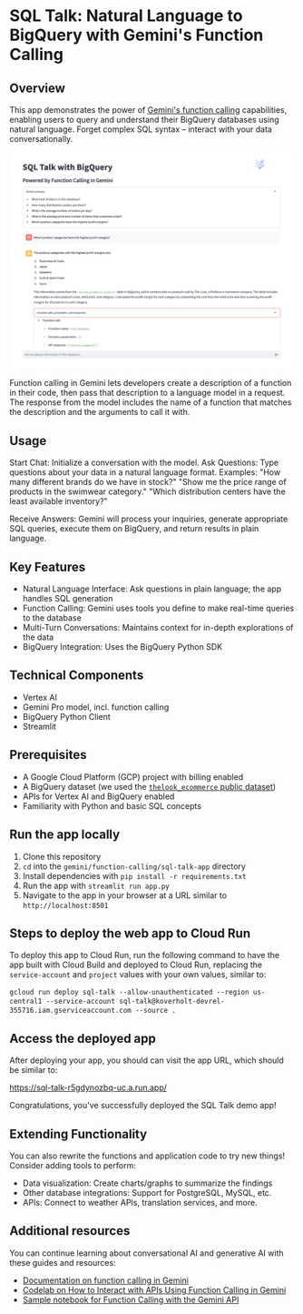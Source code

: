 # SQL Talk: Natural Language to BigQuery with Gemini's Function Calling

## Overview

This app demonstrates the power of
[Gemini's function calling](https://cloud.google.com/vertex-ai/docs/generative-ai/multimodal/function-calling)
capabilities, enabling users to query and understand their BigQuery databases
using natural language. Forget complex SQL syntax – interact with your data
conversationally.

![SQL Talk Demo App](sql-talk.png)

Function calling in Gemini lets developers create a description of a function in
their code, then pass that description to a language model in a request. The
response from the model includes the name of a function that matches the
description and the arguments to call it with.

## Usage

Start Chat: Initialize a conversation with the model.
Ask Questions: Type questions about your data in a natural language format.
Examples:
"How many different brands do we have in stock?"
"Show me the price range of products in the swimwear category."
"Which distribution centers have the least available inventory?"

Receive Answers: Gemini will process your inquiries, generate appropriate SQL queries, execute them on BigQuery, and return results in plain language.

## Key Features

- Natural Language Interface: Ask questions in plain language; the app handles SQL generation
- Function Calling: Gemini uses tools you define to make real-time queries to the database
- Multi-Turn Conversations: Maintains context for in-depth explorations of the data
- BigQuery Integration: Uses the BigQuery Python SDK

## Technical Components

- Vertex AI
- Gemini Pro model, incl. function calling
- BigQuery Python Client
- Streamlit

## Prerequisites

- A Google Cloud Platform (GCP) project with billing enabled
- A BigQuery dataset (we used the
  [`thelook_ecommerce` public dataset](https://console.cloud.google.com/marketplace/product/bigquery-public-data/thelook-ecommerce))
- APIs for Vertex AI and BigQuery enabled
- Familiarity with Python and basic SQL concepts

## Run the app locally

1. Clone this repository
2. `cd` into the `gemini/function-calling/sql-talk-app` directory
3. Install dependencies with `pip install -r requirements.txt`
4. Run the app with `streamlit run app.py`
5. Navigate to the app in your browser at a URL similar to `http://localhost:8501`

## Steps to deploy the web app to Cloud Run

To deploy this app to Cloud Run, run the following command to have the app built
with Cloud Build and deployed to Cloud Run, replacing the `service-account` and
`project` values with your own values, similar to:

```
gcloud run deploy sql-talk --allow-unauthenticated --region us-central1 --service-account sql-talk@koverholt-devrel-355716.iam.gserviceaccount.com --source .
```

## Access the deployed app

After deploying your app, you should can visit the app URL, which should be
similar to:

https://sql-talk-r5gdynozbq-uc.a.run.app/

Congratulations, you've successfully deployed the SQL Talk demo app!

## Extending Functionality

You can also rewrite the functions and application code to try new things!
Consider adding tools to perform:

- Data visualization: Create charts/graphs to summarize the findings
- Other database integrations: Support for PostgreSQL, MySQL, etc.
- APIs: Connect to weather APIs, translation services, and more.

## Additional resources

You can continue learning about conversational AI and generative AI with
these guides and resources:

- [Documentation on function calling in Gemini](https://cloud.google.com/vertex-ai/docs/generative-ai/multimodal/function-calling)
- [Codelab on How to Interact with APIs Using Function Calling in Gemini](https://codelabs.developers.google.com/codelabs/gemini-function-calling)
- [Sample notebook for Function Calling with the Gemini API](https://github.com/GoogleCloudPlatform/generative-ai/blob/main/gemini/function-calling/intro_function_calling.ipynb)

